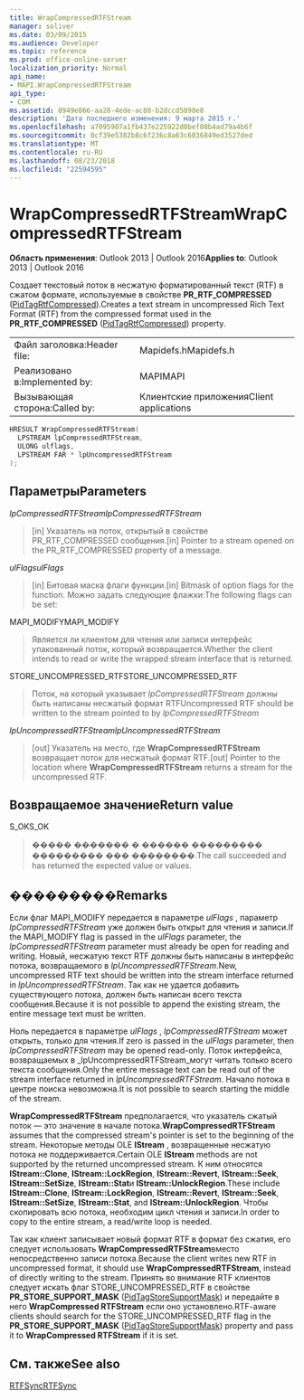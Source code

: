 ```yaml
---
title: WrapCompressedRTFStream
manager: soliver
ms.date: 03/09/2015
ms.audience: Developer
ms.topic: reference
ms.prod: office-online-server
localization_priority: Normal
api_name:
- MAPI.WrapCompressedRTFStream
api_type:
- COM
ms.assetid: 0949e066-aa28-4ede-ac88-b2dccd5098e8
description: 'Дата последнего изменения: 9 марта 2015 г.'
ms.openlocfilehash: a7095907a1fb437e225922d0bef08b4ad79a4b6f
ms.sourcegitcommit: 0cf39e5382b8c6f236c8a63c6036849ed3527ded
ms.translationtype: MT
ms.contentlocale: ru-RU
ms.lasthandoff: 08/23/2018
ms.locfileid: "22594595"
---
```

# <a name="wrapcompressedrtfstream"></a><span data-ttu-id="d89b3-103">WrapCompressedRTFStream</span><span class="sxs-lookup"><span data-stu-id="d89b3-103">WrapCompressedRTFStream</span></span>

  
  
<span data-ttu-id="d89b3-104">**Область применения**: Outlook 2013 | Outlook 2016</span><span class="sxs-lookup"><span data-stu-id="d89b3-104">**Applies to**: Outlook 2013 | Outlook 2016</span></span> 
  
<span data-ttu-id="d89b3-105">Создает текстовый поток в несжатую форматированный текст (RTF) в сжатом формате, используемые в свойстве **PR_RTF_COMPRESSED** ([PidTagRtfCompressed](pidtagrtfcompressed-canonical-property.md)).</span><span class="sxs-lookup"><span data-stu-id="d89b3-105">Creates a text stream in uncompressed Rich Text Format (RTF) from the compressed format used in the **PR_RTF_COMPRESSED** ([PidTagRtfCompressed](pidtagrtfcompressed-canonical-property.md)) property.</span></span> 
  
|||
|:-----|:-----|
|<span data-ttu-id="d89b3-106">Файл заголовка:</span><span class="sxs-lookup"><span data-stu-id="d89b3-106">Header file:</span></span>  <br/> |<span data-ttu-id="d89b3-107">Mapidefs.h</span><span class="sxs-lookup"><span data-stu-id="d89b3-107">Mapidefs.h</span></span>  <br/> |
|<span data-ttu-id="d89b3-108">Реализовано в:</span><span class="sxs-lookup"><span data-stu-id="d89b3-108">Implemented by:</span></span>  <br/> |<span data-ttu-id="d89b3-109">MAPI</span><span class="sxs-lookup"><span data-stu-id="d89b3-109">MAPI</span></span>  <br/> |
|<span data-ttu-id="d89b3-110">Вызывающая сторона:</span><span class="sxs-lookup"><span data-stu-id="d89b3-110">Called by:</span></span>  <br/> |<span data-ttu-id="d89b3-111">Клиентские приложения</span><span class="sxs-lookup"><span data-stu-id="d89b3-111">Client applications</span></span>  <br/> |
   
```cpp
HRESULT WrapCompressedRTFStream(
  LPSTREAM lpCompressedRTFStream,
  ULONG ulflags,
  LPSTREAM FAR * lpUncompressedRTFStream
);
```

## <a name="parameters"></a><span data-ttu-id="d89b3-112">Параметры</span><span class="sxs-lookup"><span data-stu-id="d89b3-112">Parameters</span></span>

 <span data-ttu-id="d89b3-113">_lpCompressedRTFStream_</span><span class="sxs-lookup"><span data-stu-id="d89b3-113">_lpCompressedRTFStream_</span></span>
  
> <span data-ttu-id="d89b3-114">[in] Указатель на поток, открытый в свойстве PR_RTF_COMPRESSED сообщения.</span><span class="sxs-lookup"><span data-stu-id="d89b3-114">[in] Pointer to a stream opened on the PR_RTF_COMPRESSED property of a message.</span></span> 
    
 <span data-ttu-id="d89b3-115">_ulFlags_</span><span class="sxs-lookup"><span data-stu-id="d89b3-115">_ulFlags_</span></span>
  
> <span data-ttu-id="d89b3-116">[in] Битовая маска флаги функции.</span><span class="sxs-lookup"><span data-stu-id="d89b3-116">[in] Bitmask of option flags for the function.</span></span> <span data-ttu-id="d89b3-117">Можно задать следующие флажки:</span><span class="sxs-lookup"><span data-stu-id="d89b3-117">The following flags can be set:</span></span>
    
<span data-ttu-id="d89b3-118">MAPI_MODIFY</span><span class="sxs-lookup"><span data-stu-id="d89b3-118">MAPI_MODIFY</span></span> 
  
> <span data-ttu-id="d89b3-119">Является ли клиентом для чтения или записи интерфейс упакованный поток, который возвращается.</span><span class="sxs-lookup"><span data-stu-id="d89b3-119">Whether the client intends to read or write the wrapped stream interface that is returned.</span></span> 
    
<span data-ttu-id="d89b3-120">STORE_UNCOMPRESSED_RTF</span><span class="sxs-lookup"><span data-stu-id="d89b3-120">STORE_UNCOMPRESSED_RTF</span></span> 
  
> <span data-ttu-id="d89b3-121">Поток, на который указывает _lpCompressedRTFStream_ должны быть написаны несжатый формат RTF</span><span class="sxs-lookup"><span data-stu-id="d89b3-121">Uncompressed RTF should be written to the stream pointed to by  _lpCompressedRTFStream_</span></span>
    
 <span data-ttu-id="d89b3-122">_lpUncompressedRTFStream_</span><span class="sxs-lookup"><span data-stu-id="d89b3-122">_lpUncompressedRTFStream_</span></span>
  
> <span data-ttu-id="d89b3-123">[out] Указатель на место, где **WrapCompressedRTFStream** возвращает поток для несжатый формат RTF.</span><span class="sxs-lookup"><span data-stu-id="d89b3-123">[out] Pointer to the location where **WrapCompressedRTFStream** returns a stream for the uncompressed RTF.</span></span> 
    
## <a name="return-value"></a><span data-ttu-id="d89b3-124">Возвращаемое значение</span><span class="sxs-lookup"><span data-stu-id="d89b3-124">Return value</span></span>

<span data-ttu-id="d89b3-125">S_OK</span><span class="sxs-lookup"><span data-stu-id="d89b3-125">S_OK</span></span> 
  
> <span data-ttu-id="d89b3-126">����� ������� � ������ ��������� ��������� ��� ��������.</span><span class="sxs-lookup"><span data-stu-id="d89b3-126">The call succeeded and has returned the expected value or values.</span></span>
    
## <a name="remarks"></a><span data-ttu-id="d89b3-127">���������</span><span class="sxs-lookup"><span data-stu-id="d89b3-127">Remarks</span></span>

<span data-ttu-id="d89b3-128">Если флаг MAPI_MODIFY передается в параметре _ulFlags_ , параметр _lpCompressedRTFStream_ уже должен быть открыт для чтения и записи.</span><span class="sxs-lookup"><span data-stu-id="d89b3-128">If the MAPI_MODIFY flag is passed in the  _ulFlags_ parameter, the  _lpCompressedRTFStream_ parameter must already be open for reading and writing.</span></span> <span data-ttu-id="d89b3-129">Новый, несжатую текст RTF должны быть написаны в интерфейс потока, возвращаемого в _lpUncompressedRTFStream_.</span><span class="sxs-lookup"><span data-stu-id="d89b3-129">New, uncompressed RTF text should be written into the stream interface returned in  _lpUncompressedRTFStream_.</span></span> <span data-ttu-id="d89b3-130">Так как не удается добавить существующего потока, должен быть написан всего текста сообщения.</span><span class="sxs-lookup"><span data-stu-id="d89b3-130">Because it is not possible to append the existing stream, the entire message text must be written.</span></span> 
  
<span data-ttu-id="d89b3-131">Ноль передается в параметре _ulFlags_ , _lpCompressedRTFStream_ может открыть, только для чтения.</span><span class="sxs-lookup"><span data-stu-id="d89b3-131">If zero is passed in the  _ulFlags_ parameter, then  _lpCompressedRTFStream_ may be opened read-only.</span></span> <span data-ttu-id="d89b3-132">Поток интерфейса, возвращаемых в _lpUncompressedRTFStream_могут читать только всего текста сообщения.</span><span class="sxs-lookup"><span data-stu-id="d89b3-132">Only the entire message text can be read out of the stream interface returned in  _lpUncompressedRTFStream_.</span></span> <span data-ttu-id="d89b3-133">Начало потока в центре поиска невозможна.</span><span class="sxs-lookup"><span data-stu-id="d89b3-133">It is not possible to search starting the middle of the stream.</span></span> 
  
 <span data-ttu-id="d89b3-134">**WrapCompressedRTFStream** предполагается, что указатель сжатый поток — это значение в начале потока.</span><span class="sxs-lookup"><span data-stu-id="d89b3-134">**WrapCompressedRTFStream** assumes that the compressed stream's pointer is set to the beginning of the stream.</span></span> <span data-ttu-id="d89b3-135">Некоторые методы OLE **IStream** , возвращенные несжатую потока не поддерживается.</span><span class="sxs-lookup"><span data-stu-id="d89b3-135">Certain OLE **IStream** methods are not supported by the returned uncompressed stream.</span></span> <span data-ttu-id="d89b3-136">К ним относятся **IStream::Clone**, **IStream::LockRegion**, **IStream::Revert**, **IStream::Seek**, **IStream::SetSize**, **IStream::Stat**и **IStream::UnlockRegion**.</span><span class="sxs-lookup"><span data-stu-id="d89b3-136">These include **IStream::Clone**, **IStream::LockRegion**, **IStream::Revert**, **IStream::Seek**, **IStream::SetSize**, **IStream::Stat**, and **IStream::UnlockRegion**.</span></span> <span data-ttu-id="d89b3-137">Чтобы скопировать всю потока, необходим цикл чтения и записи.</span><span class="sxs-lookup"><span data-stu-id="d89b3-137">In order to copy to the entire stream, a read/write loop is needed.</span></span> 
  
<span data-ttu-id="d89b3-138">Так как клиент записывает новый формат RTF в формат без сжатия, его следует использовать **WrapCompressedRTFStream**вместо непосредственно записи потока.</span><span class="sxs-lookup"><span data-stu-id="d89b3-138">Because the client writes new RTF in uncompressed format, it should use **WrapCompressedRTFStream**, instead of directly writing to the stream.</span></span> <span data-ttu-id="d89b3-139">Принять во внимание RTF клиентов следует искать флаг STORE_UNCOMPRESSED_RTF в свойстве **PR_STORE_SUPPORT_MASK** ([PidTagStoreSupportMask](pidtagstoresupportmask-canonical-property.md)) и передайте в него **WrapCompressed RTFStream** если оно установлено.</span><span class="sxs-lookup"><span data-stu-id="d89b3-139">RTF-aware clients should search for the STORE_UNCOMPRESSED_RTF flag in the **PR_STORE_SUPPORT_MASK** ([PidTagStoreSupportMask](pidtagstoresupportmask-canonical-property.md)) property and pass it to **WrapCompressed RTFStream** if it is set.</span></span> 
  
## <a name="see-also"></a><span data-ttu-id="d89b3-140">См. также</span><span class="sxs-lookup"><span data-stu-id="d89b3-140">See also</span></span>



[<span data-ttu-id="d89b3-141">RTFSync</span><span class="sxs-lookup"><span data-stu-id="d89b3-141">RTFSync</span></span>](rtfsync.md)

